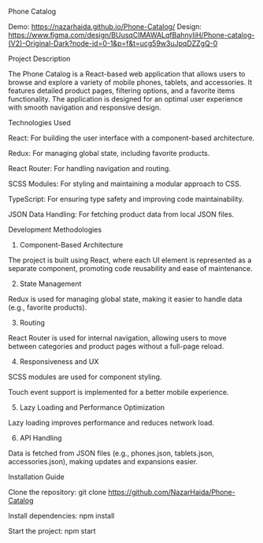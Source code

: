 Phone Catalog

Demo: https://nazarhaida.github.io/Phone-Catalog/
Design: https://www.figma.com/design/BUusqCIMAWALqfBahnyIiH/Phone-catalog-(V2)-Original-Dark?node-id=0-1&p=f&t=ucg59w3uJpqDZZgQ-0

Project Description

The Phone Catalog is a React-based web application that allows users to browse and explore a variety of mobile phones, tablets, and accessories. It features detailed product pages, filtering options, and a favorite items functionality. The application is designed for an optimal user experience with smooth navigation and responsive design.

Technologies Used

React: For building the user interface with a component-based architecture.

Redux: For managing global state, including favorite products.

React Router: For handling navigation and routing.

SCSS Modules: For styling and maintaining a modular approach to CSS.

TypeScript: For ensuring type safety and improving code maintainability.

JSON Data Handling: For fetching product data from local JSON files.

Development Methodologies

1. Component-Based Architecture

The project is built using React, where each UI element is represented as a separate component, promoting code reusability and ease of maintenance.

2. State Management

Redux is used for managing global state, making it easier to handle data (e.g., favorite products).

3. Routing

React Router is used for internal navigation, allowing users to move between categories and product pages without a full-page reload.

4. Responsiveness and UX

SCSS modules are used for component styling.

Touch event support is implemented for a better mobile experience.

5. Lazy Loading and Performance Optimization

Lazy loading improves performance and reduces network load.

6. API Handling

Data is fetched from JSON files (e.g., phones.json, tablets.json, accessories.json), making updates and expansions easier.

Installation Guide

Clone the repository:
git clone https://github.com/NazarHaida/Phone-Catalog

Install dependencies:
npm install

Start the project:
npm start
